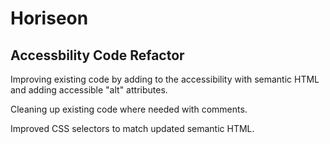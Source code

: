 # Horiseon

## Accessbility Code Refactor

Improving existing code by adding to the accessibility with semantic HTML and adding accessible "alt" attributes.

Cleaning up existing code where needed with comments.

Improved CSS selectors to match updated semantic HTML. 
